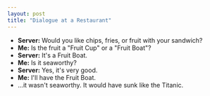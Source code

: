 ```yaml
---
layout: post
title: "Dialogue at a Restaurant"
---
```


<ul>                
<li>                     <strong>Server:</strong>                     Would you like chips, fries, or fruit with your sandwich?                 </li>                                 
<li>                     <strong>Me:</strong>                     Is the fruit a &quot;Fruit Cup&quot; or a &quot;Fruit Boat&quot;?                 </li>                                 
<li>                     <strong>Server:</strong>                     It&#039;s a Fruit Boat.                 </li>                                 
<li>                     <strong>Me:</strong>                     Is it seaworthy?                 </li>                                 
<li>                     <strong>Server:</strong>                     Yes, it&#039;s very good.                 </li>                                 
<li>                     <strong>Me:</strong>                     I&#039;ll have the Fruit Boat.                 </li>                                 
<li>                     <strong></strong>                     ...it wasn&#039;t seaworthy. It would have sunk like the Titanic.                </li>                 </ul>     

